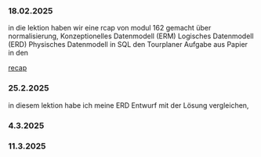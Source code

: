### 18.02.2025
in die lektion haben wir eine rcap von modul 162 gemacht über normalisierung, Konzeptionelles Datenmodell (ERM)
Logisches Datenmodell (ERD)
Physisches Datenmodell in SQL 
den Tourplaner Aufgabe aus Papier in den

[recap](recap.md)  
### 25.2.2025
in  diesem lektion habe ich meine ERD Entwurf mit der Lösung vergleichen, 
### 4.3.2025
### 11.3.2025
